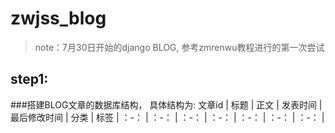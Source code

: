 # zwjss_blog
>note：7月30日开始的django BLOG,
>参考zmrenwu教程进行的第一次尝试

## step1:
###搭建BLOG文章的数据库结构， 具体结构为:
  文章id | 标题 | 正文 | 发表时间 | 最后修改时间 | 分类 | 标签 |
  ：-： | ：-： | ：-： | ：-： | ：-： | ：-： | ：-： |
  
